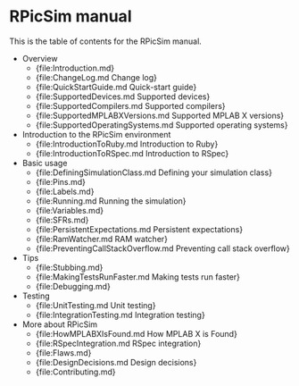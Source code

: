 RPicSim manual
====

This is the table of contents for the RPicSim manual.

* Overview
    * {file:Introduction.md}
    * {file:ChangeLog.md Change log}
    * {file:QuickStartGuide.md Quick-start guide}
    * {file:SupportedDevices.md Supported devices}
    * {file:SupportedCompilers.md Supported compilers}
    * {file:SupportedMPLABXVersions.md Supported MPLAB X versions}
    * {file:SupportedOperatingSystems.md Supported operating systems}
* Introduction to the RPicSim environment
    * {file:IntroductionToRuby.md Introduction to Ruby}
    * {file:IntroductionToRSpec.md Introduction to RSpec}
* Basic usage
    * {file:DefiningSimulationClass.md Defining your simulation class}
    * {file:Pins.md}
    * {file:Labels.md}
    * {file:Running.md Running the simulation}
    * {file:Variables.md}
    * {file:SFRs.md}
    * {file:PersistentExpectations.md Persistent expectations}
    * {file:RamWatcher.md RAM watcher}
    * {file:PreventingCallStackOverflow.md Preventing call stack overflow}
* Tips
    * {file:Stubbing.md}
    * {file:MakingTestsRunFaster.md Making tests run faster}
    * {file:Debugging.md}
* Testing
    * {file:UnitTesting.md Unit testing}
    * {file:IntegrationTesting.md Integration testing}
* More about RPicSim
    * {file:HowMPLABXIsFound.md How MPLAB X is Found}
    * {file:RSpecIntegration.md RSpec integration}
    * {file:Flaws.md}
    * {file:DesignDecisions.md Design decisions}
    * {file:Contributing.md}